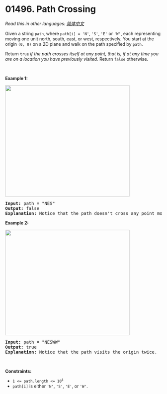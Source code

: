 # 01496. Path Crossing

  _Read this in other languages:_
    [_简体中文_](README.zh-CN.md)

<p>Given a string <code>path</code>, where <code>path[i] = &#39;N&#39;</code>, <code>&#39;S&#39;</code>, <code>&#39;E&#39;</code> or <code>&#39;W&#39;</code>, each representing moving one unit north, south, east, or west, respectively. You start at the origin <code>(0, 0)</code> on a 2D plane and walk on the path specified by <code>path</code>.</p>

<p>Return <code>true</code> <em>if the path crosses itself at any point, that is, if at any time you are on a location you have previously visited</em>. Return <code>false</code> otherwise.</p>

<p>&nbsp;</p>
<p><strong>Example 1:</strong></p>
<img alt="" src="https://assets.leetcode.com/uploads/2020/06/10/screen-shot-2020-06-10-at-123929-pm.png" style="width: 400px; height: 358px;" />
<pre>
<strong>Input:</strong> path = &quot;NES&quot;
<strong>Output:</strong> false 
<strong>Explanation:</strong> Notice that the path doesn&#39;t cross any point more than once.
</pre>

<p><strong>Example 2:</strong></p>
<img alt="" src="https://assets.leetcode.com/uploads/2020/06/10/screen-shot-2020-06-10-at-123843-pm.png" style="width: 400px; height: 339px;" />
<pre>
<strong>Input:</strong> path = &quot;NESWW&quot;
<strong>Output:</strong> true
<strong>Explanation:</strong> Notice that the path visits the origin twice.</pre>

<p>&nbsp;</p>
<p><strong>Constraints:</strong></p>

<ul>
	<li><code>1 &lt;= path.length &lt;= 10<sup>4</sup></code></li>
	<li><code>path[i]</code> is either <code>&#39;N&#39;</code>, <code>&#39;S&#39;</code>, <code>&#39;E&#39;</code>, or <code>&#39;W&#39;</code>.</li>
</ul>
